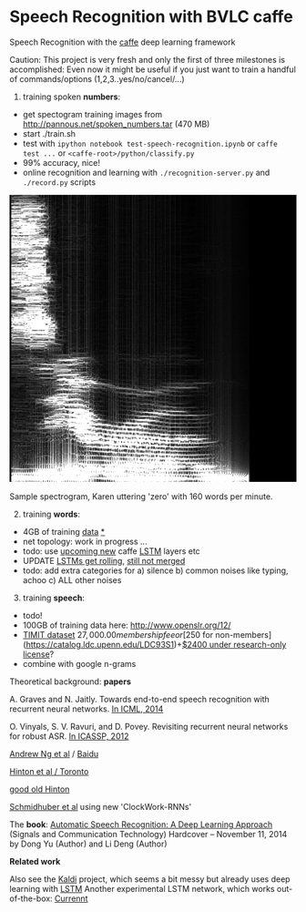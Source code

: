Speech Recognition with BVLC caffe
==================================

Speech Recognition with the [caffe](https://github.com/BVLC/caffe) deep learning framework

Caution: This project is very fresh and only the first of three milestones is accomplished: 
Even now it might be useful if you just want to train a handful of commands/options (1,2,3..yes/no/cancel/...)

1)  training spoken **numbers**:
  * get spectogram training images from http://pannous.net/spoken_numbers.tar (470 MB)
  * start ./train.sh
  * test with `ipython notebook test-speech-recognition.ipynb`
    or `caffe test ...` or `<caffe-root>/python/classify.py`
  * 99% accuracy, nice!
  * online recognition and learning with `./recognition-server.py` and `./record.py` scripts

![Sample spectrogram, That's what she said, too laid?](https://raw.githubusercontent.com/pannous/caffe-speech-recognition/master/0_Karen_160.png)

Sample spectrogram, Karen uttering 'zero' with 160 words per minute.


2) training **words**:
 * 4GB of training [data](https://www.dropbox.com/s/eb5zqskvnuj0r78/spoken_words.tar?dl=0) [*](http://pannous.net/spoken_words.tar)
 * net topology: work in progress ...
 * todo: use [upcoming new](https://github.com/BVLC/caffe/issues/1653) caffe [LSTM](https://en.wikipedia.org/wiki/Long_short_term_memory) layers etc
 * UPDATE [LSTMs get rolling](https://github.com/BVLC/caffe/pull/1873), [still not merged](https://github.com/BVLC/caffe/pull/2033)
 * todo: add extra categories for a) silence b) common noises like typing, achoo c) ALL other noises


3) training **speech**:
 * todo!
 * 100GB of training data here: http://www.openslr.org/12/
 * [TIMIT dataset](https://catalog.ldc.upenn.edu/memberships) $27,000.00 membership fee or [$250 for non-members](https://catalog.ldc.upenn.edu/LDC93S1)+[$2400 under research-only license](https://catalog.ldc.upenn.edu/LDC2016MNP)?
 * combine with google n-grams


Theoretical background: **papers**

A. Graves and N. Jaitly. Towards end-to-end speech recognition with recurrent neural networks. [In ICML, 2014](https://duckduckgo.com/l/?kh=-1&uddg=http%3A%2F%2Fjmlr.org%2Fproceedings%2Fpapers%2Fv32%2Fgraves14.pdf)

O. Vinyals, S. V. Ravuri, and D. Povey. Revisiting recurrent neural networks for robust ASR. [In ICASSP, 2012](http://research.microsoft.com/pubs/164627/4085.pdf)

[Andrew Ng et al](http://arxiv.org/pdf/1406.7806.pdf) / [Baidu](http://arxiv.org/abs/1412.5567)

[Hinton et al / Toronto](http://www.cs.toronto.edu/~hinton/absps/RNN13.pdf)

[good old Hinton](http://psych.stanford.edu/~jlm/pdfs/Hinton12IEEE_SignalProcessingMagazine.pdf)

[Schmidhuber et al](http://arxiv.org/pdf/1402.3511v1.pdf) using new 'ClockWork-RNNs'

The **book**:
[Automatic Speech Recognition: A Deep Learning Approach](http://www.amazon.com/Automatic-Speech-Recognition-Communication-Technology/dp/1447157788/ref=sr_1_1?ie=UTF8&qid=1422013427&sr=8-1&keywords=speech+recognition)  (Signals and Communication Technology) Hardcover – November 11, 2014 by Dong Yu (Author) and Li Deng (Author) 


**Related work**

Also see the [Kaldi](http://kaldi.sourceforge.net/about.html) project, which seems a bit messy but already uses deep learning with [LSTM](https://en.wikipedia.org/wiki/Long_short_term_memory)
Another experimental LSTM network, which works out-of-the-box: [Currennt](http://sourceforge.net/projects/currennt/)
